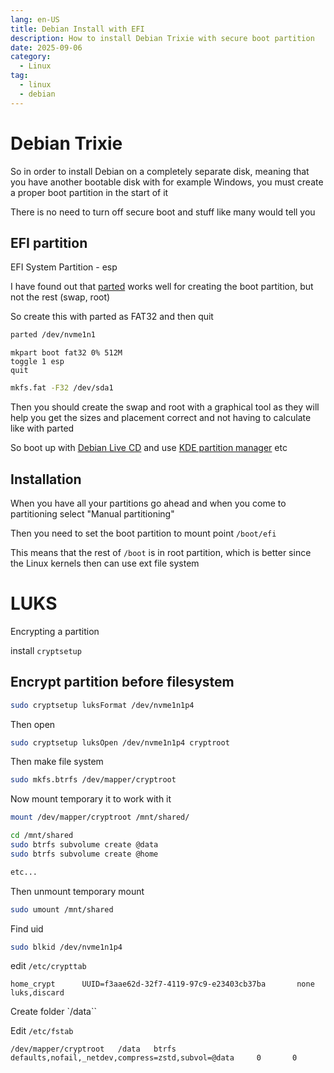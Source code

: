 ```yaml
---
lang: en-US
title: Debian Install with EFI
description: How to install Debian Trixie with secure boot partition
date: 2025-09-06
category:
  - Linux
tag:
  - linux
  - debian
---
```



# Debian Trixie

So in order to install Debian on a completely separate disk, meaning that you have another bootable disk with for example Windows, you must create a proper boot partition in the start of it

There is no need to turn off secure boot and stuff like many would tell you

## EFI partition

EFI System Partition - esp

I have found out that [parted](https://www.gnu.org/software/parted/) works well for creating the boot partition, but not the rest (swap, root)

So create this with parted as FAT32 and then quit

```sh
parted /dev/nvme1n1
```

```parted
mkpart boot fat32 0% 512M
toggle 1 esp
quit
```

```sh
mkfs.fat -F32 /dev/sda1
```

Then you should create the swap and root with a graphical tool as they will help you get the sizes and placement correct and not having to calculate like with parted

So boot up with [Debian Live CD](https://www.debian.org/CD/live/) and use [KDE partition manager](https://apps.kde.org/partitionmanager/) etc

## Installation

When you have all your partitions go ahead and when you come to partitioning select "Manual partitioning"

Then you need to set the boot partition to mount point `/boot/efi`

This means that the rest of `/boot` is in root partition, which is better since the Linux kernels then can use ext file system


# LUKS

Encrypting a partition

install `cryptsetup`

## Encrypt partition before filesystem

```sh
sudo cryptsetup luksFormat /dev/nvme1n1p4
```

Then open

```sh
sudo cryptsetup luksOpen /dev/nvme1n1p4 cryptroot
```

Then make file system

```sh
sudo mkfs.btrfs /dev/mapper/cryptroot
```

Now mount temporary it to work with it

```sh
mount /dev/mapper/cryptroot /mnt/shared/
```

```sh
cd /mnt/shared
sudo btrfs subvolume create @data
sudo btrfs subvolume create @home

etc...
```

Then unmount temporary mount 

```sh
sudo umount /mnt/shared
```

Find uid
```sh
sudo blkid /dev/nvme1n1p4
```

edit `/etc/crypttab`

```config
home_crypt      UUID=f3aae62d-32f7-4119-97c9-e23403cb37ba       none    luks,discard
```

Create folder `/data``

Edit `/etc/fstab`

```
/dev/mapper/cryptroot   /data   btrfs   defaults,nofail,_netdev,compress=zstd,subvol=@data     0       0
```